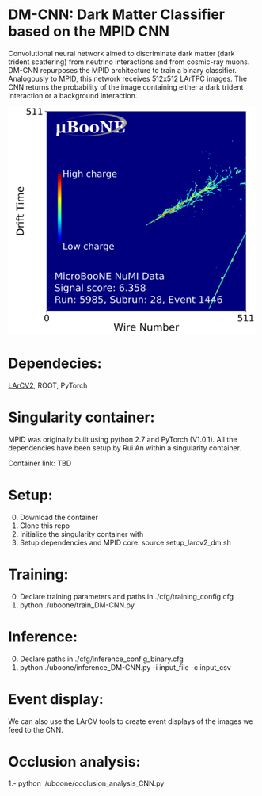 # DM-CNN: Dark Matter Classifier based on the MPID CNN 

Convolutional neural network aimed to discriminate dark matter (dark trident scattering) from 
neutrino interactions and from cosmic-ray muons. DM-CNN repurposes the MPID architecture to 
train a binary classifier. Analogously to MPID, this network receives 512x512 LArTPC images. The CNN returns the probability
of the image containing either a dark trident interaction or a background interaction. 


<img src="https://github.com/lmlepin9/DM-CNN/blob/master/lib/run1_NuMI_beamon_larcv_cropped_ENTRY_4204_colorbar_logit.png" width="500">

# Dependecies:
[LArCV2](https://github.com/LArbys/LArCV),
ROOT,
PyTorch

# Singularity container:

MPID was originally built using python 2.7 and PyTorch (V1.0.1). All the dependencies 
have been setup by Rui An within a singularity container.

Container link: TBD 

# Setup:
0. Download the container 
1. Clone this repo 
2. Initialize the singularity container with 
3. Setup dependencies and MPID core: source setup_larcv2_dm.sh 

# Training:
0. Declare training parameters and paths in ./cfg/training_config.cfg 
2. python ./uboone/train_DM-CNN.py 

# Inference:
0. Declare paths in ./cfg/inference_config_binary.cfg 
1. python ./uboone/inference_DM-CNN.py -i input_file -c input_csv 

# Event display: 

We can also use the LArCV tools to create event displays 
of the images we feed to the CNN. 

# Occlusion analysis:
1.- python ./uboone/occlusion_analysis_CNN.py 

